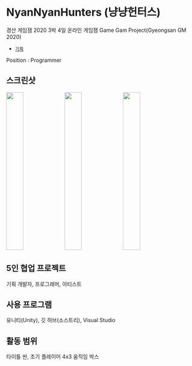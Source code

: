 # NyanNyanHunters (냥냥헌터스)
경산 게임잼 2020 3박 4일 온라인 게임잼
Game Gam Project(Gyeongsan GM 2020)

- [`기획`](https://www.notion.so/39b60a639c9048cc9d7099897a6b7d17)

Position : Programmer

## 스크린샷
<img src="https://user-images.githubusercontent.com/32855863/93016051-44505a80-f5f9-11ea-9ca6-ef29eaabad54.PNG" width="30%" height= "420"></img>
<img src="https://user-images.githubusercontent.com/32855863/93016052-461a1e00-f5f9-11ea-9117-c61c1aa51bbe.png" width="30%" height= "420"></img>
<img src="https://user-images.githubusercontent.com/32855863/93016053-46b2b480-f5f9-11ea-839a-fe41764e6461.png" width="30%" height= "420"></img>

## 5인 협업 프로젝트
기획 개발자, 프로그래머, 아티스트   

## 사용 프로그램
유니티(Unity), 깃 허브(소스트리), Visual Studio

## 활동 범위  
타이틀 씬, 초기 플레이어 4x3 움직임 박스
